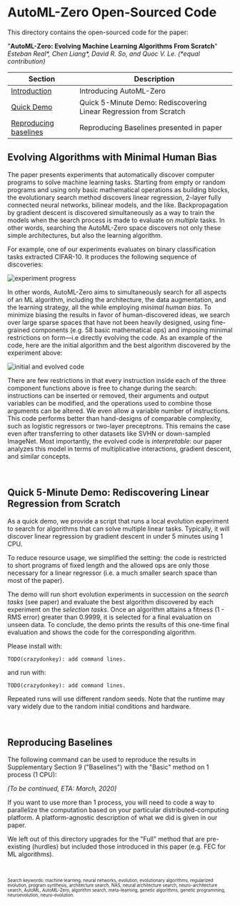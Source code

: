 # AutoML-Zero Open-Sourced Code

This directory contains the open-sourced code for the paper:

\"**AutoML-Zero: Evolving Machine Learning Algorithms From Scratch**\" \
*Esteban Real\*, Chen Liang\*, David R. So, and Quoc V. Le. \(\*equal contribution)*

| Section | Description |
|-|-|
| [Introduction](#evolving-algorithms-with-minimal-human-bias) | Introducing AutoML-Zero |
| [Quick Demo](#) | Quick 5-Minute Demo: Rediscovering Linear Regression from Scratch |
| [Reproducing baselines](#reproducing-baselines) | Reproducing Baselines presented in paper |

## Evolving Algorithms with Minimal Human Bias

The paper presents experiments that automatically discover computer programs to solve machine learning tasks. Starting from empty or random programs and using only basic mathematical operations as building blocks, the evolutionary search method discovers linear regression, 2-layer fully connected neural networks, bilinear models, and the like. Backpropagation by gradient descent is discovered simultaneously as a way to train the models when the search process is made to evaluate on *multiple* tasks. In other words, searching the AutoML-Zero space discovers not only these simple architectures, but also the learning algorithm.

For example, one of our experiments evaluates on binary classification tasks extracted CIFAR-10. It produces the following sequence of discoveries:

![experiment progress](progress.gif)

In other words, AutoML-Zero aims to simultaneously search for all aspects of an ML algorithm, including the architecture, the data augmentation, and the learning strategy, all the while employing *minimal human bias*. To minimize biasing the results in favor of human-discovered ideas, we search over large sparse spaces that have not been heavily designed, using fine-grained components (e.g. 58 basic mathematical ops) and imposing minimal restrictions on form&mdash;i.e directly evolving the code. As an example of the code, here are the initial algorithm and the best algorithm discovered by the experiment above:

![initial and evolved code](best_algo.gif)

There are few restrictions in that every instruction inside each of the three component functions above is free to change during the search: instructions can be inserted or removed, their arguments and output variables can be modified, and the operations used to combine those arguments can be altered. We even allow a variable number of instructions. This code performs better than hand-designs of comparable complexity, such as logistic regressors or two-layer preceptrons. This remains the case even after transferring to other datasets like SVHN or down-sampled ImageNet. Most importantly, the evolved code is *interpretable*: our paper analyzes this model in terms of multiplicative interactions, gradient descent, and similar concepts.


&nbsp;

## Quick 5-Minute Demo: Rediscovering Linear Regression from Scratch

As a quick demo, we provide a script that runs a
local evolution experiment to search for algorithms that can solve multiple linear tasks. Typically, it will discover linear regression by gradient descent in under 5 minutes using 1 CPU.

To reduce resource usage, we simplified the setting: the code is restricted to short programs of fixed length and the allowed ops are only those necessary for a linear regressor (i.e. a much smaller search space than most of the paper).

The demo will run short evolution experiments in succession on the *search
tasks* (see paper) and evaluate the best algorithm discovered by each
experiment on the *selection tasks*. Once an algorithm attains a
fitness (1 - RMS error) greater than 0.9999, it is selected for a final
evaluation on unseen data. To conclude, the demo prints the results of this
one-time final evaluation and shows the code for the corresponding algorithm.

Please install with:

```
TODO(crazydonkey): add command lines.
```

and run with:

```
TODO(crazydonkey): add command lines.
```

Repeated runs will use different random seeds. Note that the runtime may vary
widely due to the random initial conditions and hardware.

&nbsp;

## Reproducing Baselines

The following command can be used to reproduce the results in Supplementary
Section 9 ("Baselines") with the "Basic" method on 1 process (1 CPU):

*[To be continued, ETA: March, 2020]*

If you want to use more than 1 process, you will need to code a way to
parallelize the computation based on your particular distributed-computing
platform. A platform-agnostic description of what we did is given in our paper.

We left out of this directory upgrades for the "Full" method that are
pre-existing (hurdles) but included those introduced in this paper (e.g. FEC
for ML algorithms).

&nbsp;

<sup><sub>
Search keywords: machine learning, neural networks, evolution,
evolutionary algorithms, regularized evolution, program synthesis,
architecture search, NAS, neural architecture search,
neuro-architecture search, AutoML, AutoML-Zero, algorithm search,
meta-learning, genetic algorithms, genetic programming, neuroevolution,
neuro-evolution.
</sub></sup>
